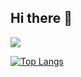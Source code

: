 ## Hi there 👋

<a href="https://github.com/AZCodingAccount" target="_blank"><img  align=center src="https://img.shields.io/badge/掘金-博客-%231677ff?style=flat"/></a>

[![Top Langs](https://github-readme-stats.vercel.app/api/top-langs/?username=SouthernPenguin)](https://github.com/anuraghazra/github-readme-stats)
